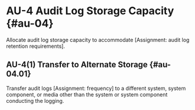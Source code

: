 # AU-4 Audit Log Storage Capacity {#au-04}

Allocate audit log storage capacity to accommodate [Assignment: audit log retention requirements].

## AU-4(1) Transfer to Alternate Storage {#au-04.01}

Transfer audit logs [Assignment: frequency] to a different system, system component, or media other than the system or system component conducting the logging.

